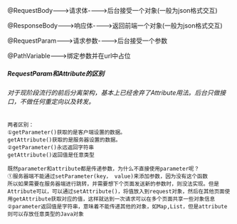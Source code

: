 @RequestBody--->请求体---->后台接受一个对象(一般为json格式交互)

@ResponseBody--->响应体---->返回前端一个对象(一般为json格式交互)

@RequestParam--->请求参数---->后台接受一个参数

@PathVariable--->绑定参数并在url中占位


##### RequestParam和Attribute的区别
###### 对于现阶段流行的前后分离架构，基本上已经舍弃了Attribute用法。后台只做接口，不做任何重定向以及转发。
```
两者区别： 
①getParameter()获取的是客户端设置的数据。 
getAttribute()获取的是服务器设置的数据。 
②getParameter()永远返回字符串 
getAttribute()返回值是任意类型
```

```
既然parameter和attribute都是传递参数，为什么不直接使用parameter呢？ 
①服务器端不能通过setParameter(key， value)来添加参数，因为没有这个函数 
所以如果需要在服务器端进行跳转，并需要想下个页面发送新的参数时，则没法实现。但是Attribute可以，可以通过setAttribute()，将值放入到request对象，然后在其他页面使用getAttribute获取对应的值，这样就达到一次请求可以在多个页面共享一些对象信息 
②parameter返回值是字符串，意味着不能传递其他的对象，如Map,List，但是attribute则可以存放任意类型的Java对象
```
